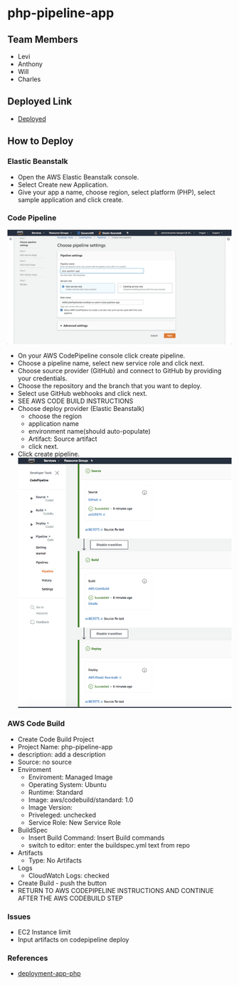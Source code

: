 # php-pipeline-app

## Team Members
- Levi
- Anthony
- Will
- Charles

## Deployed Link
- [Deployed](http://deploymentappphp-env.tbujpmnwaa.us-west-2.elasticbeanstalk.com)

## How to Deploy

### Elastic Beanstalk
- Open the AWS Elastic Beanstalk console.
- Select Create new Application.
- Give your app a name, choose region, select platform (PHP), select sample application and click create.

### Code Pipeline
![screen](./images/img-1.png)
- On your AWS CodePipeline console click create pipeline.
- Choose a pipeline name, select new service role and click next.
- Choose source provider (GitHub) and connect to GitHub by providing your credentials.
- Choose the repository and the branch that you want to deploy.
- Select use GitHub webhooks and click next.
- SEE AWS CODE BUILD INSTRUCTIONS
- Choose deploy provider (Elastic Beanstalk)
  - choose the region
  - application name
  - environment name(should auto-populate)
  - Artifact: Source artifact
  - click next.
- Click create pipeline.
![screen](./images/img-3.png)

### AWS Code Build
- Create Code Build Project
- Project Name: php-pipeline-app
- description: add a description
- Source: no source
- Enviroment
  - Enviroment: Managed Image
  - Operating System: Ubuntu
  - Runtime: Standard
  - Image: aws/codebuild/standard: 1.0
  - Image Version:
  - Priveleged: unchecked
  - Service Role: New Service Role
- BuildSpec
  - Insert Build Command: Insert Build commands
  - switch to editor: enter the buildspec.yml text from repo
- Artifacts
  - Type: No Artifacts
- Logs
  - CloudWatch Logs: checked
- Create Build - push the button
- RETURN TO AWS CODEPIPELINE INSTRUCTIONS AND CONTINUE AFTER THE AWS CODEBUILD STEP

### Issues
- EC2 Instance limit
- Input artifacts on codepipeline deploy

### References
- [deployment-app-php](https://github.com/sadhikari07/deployment-app-php) 